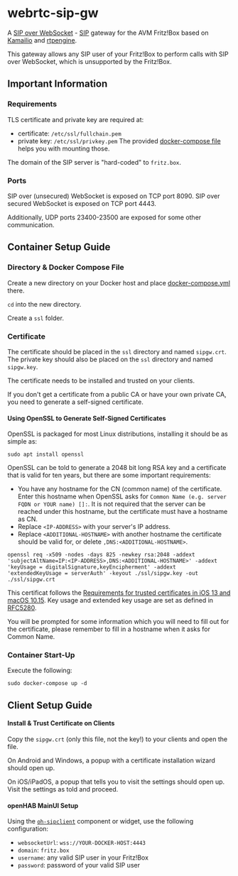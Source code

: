 # webrtc-sip-gw

A [SIP over WebSocket](https://datatracker.ietf.org/doc/html/rfc7118) - [SIP](https://datatracker.ietf.org/doc/html/rfc3261) gateway for the AVM Fritz!Box based on [Kamailio](https://www.kamailio.org/w/) and [rtpengine](https://github.com/sipwise/rtpengine).

This gateway allows any SIP user of your Fritz!Box to perform calls with SIP over WebSocket, which is unsupported by the Fritz!Box.

## Important Information

### Requirements

TLS certificate and private key are required at:
- certificate: `/etc/ssl/fullchain.pem`
- private key: `/etc/ssl/privkey.pem`
The provided [docker-compose file](/docker-compose.yml) helps you with mounting those.

The domain of the SIP server is "hard-coded" to `fritz.box`.

### Ports

SIP over (unsecured) WebSocket is exposed on TCP port 8090.
SIP over secured WebSocket is exposed on TCP port 4443.

Additionally, UDP ports 23400-23500 are exposed for some other communication.

## Container Setup Guide

### Directory & Docker Compose File

Create a new directory on your Docker host and place [docker-compose.yml](/docker-compose.yml) there.

`cd` into the new directory.

Create a `ssl` folder.

### Certificate

The certificate should be placed in the `ssl` directory and named `sipgw.crt`.
The private key should also be placed on the `ssl` directory and named `sipgw.key`.

The certificate needs to be installed and trusted on your clients.

If you don't get a certificate from a public CA or have your own private CA,
you need to generate a self-signed certificate.

#### Using OpenSSL to Generate Self-Signed Certificates

OpenSSL is packaged for most Linux distributions, installing it should be as simple as:
```shell
sudo apt install openssl
```

OpenSSL can be told to generate a 2048 bit long RSA key and a certificate that is valid for ten years, but there are some important requirements:
- You have any hostname for the CN (common name) of the certificate. Enter this hostname when OpenSSL asks for `Common Name (e.g. server FQDN or YOUR name) []:`. It is not required that the server can be reached under this hostname, but the certificate must have a hostname as CN.
- Replace `<IP-ADDRESS>` with your server's IP address.
- Replace `<ADDITIONAL-HOSTNAME>` with another hostname the certificate should be valid for, or delete `,DNS:<ADDITIONAL-HOSTNAME>`.
```shell
openssl req -x509 -nodes -days 825 -newkey rsa:2048 -addext 'subjectAltName=IP:<IP-ADDRESS>,DNS:<ADDITIONAL-HOSTNAME>' -addext 'keyUsage = digitalSignature,keyEncipherment' -addext 'extendedKeyUsage = serverAuth' -keyout ./ssl/sipgw.key -out ./ssl/sipgw.crt
```

This certificat follows the [Requirements for trusted certificates in iOS 13 and macOS 10.15](https://support.apple.com/en-us/HT210176).
Key usage and extended key usage are set as defined in [RFC5280](https://www.rfc-editor.org/rfc/rfc5280#section-4.2.1.12).

You will be prompted for some information which you will need to fill out for the certificate, please remember to fill in a hostname when it asks for Common Name.

### Container Start-Up

Execute the following:
```shell
sudo docker-compose up -d
```

## Client Setup Guide

#### Install & Trust Certificate on Clients

Copy the `sipgw.crt` (only this file, not the key!) to your clients and open the file.

On Android and Windows, a popup with a certificate installation wizard should open up.

On iOS/iPadOS, a popup that tells you to visit the settings should open up.
Visit the settings as told and proceed.

#### openHAB MainUI Setup

Using the [`oh-sipclient`](https://openhab.org/docs/ui/components/oh-sipclient.html) component or widget, use the following configuration:
- `websocketUrl`: `wss://YOUR-DOCKER-HOST:4443`
- `domain`: `fritz.box`
- `username`: any valid SIP user in your Fritz!Box
- `password`: password of your valid SIP user

